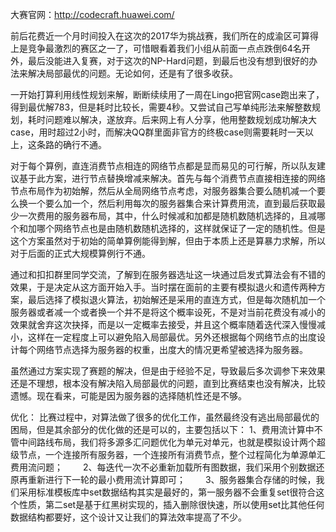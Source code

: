大赛官网：http://codecraft.huawei.com/

前后花费近一个月时间投入在这次的2017华为挑战赛，我们所在的成渝区可算得上是竞争最激烈的赛区之一了，可惜眼看着我们小组从前面一点点跌倒64名开外，最后没能进入复赛，对于这次的NP-Hard问题，到最后也没有想到很好的办法来解决局部最优的问题。无论如何，还是有了很多收获。

一开始打算利用线性规划来解，断断续续用了一周在Lingo把官网case跑出来了，得到最优解783，但是耗时比较长，需要4秒。又尝试自己写单纯形法来解整数规划，耗时问题难以解决，遂放弃。后来网上有人分享，他用整数规划成功解决大case，用时超过2小时，而解决QQ群里面非官方的终极case则需要耗时一天以上，这条路的确行不通。

对于每个算例，直连消费节点相连的网络节点都是显而易见的可行解，所以队友建议基于此方案，进行节点替换增减来解决。首先与每个消费节点直接相连接的网络节点布局作为初始解，然后从全局网络节点考虑，对服务器集合要么随机减一个要么换一个要么加一个，然后利用每次的服务器集合来计算费用流，直到最后获取最少一次费用的服务器布局，其中，什么时候减和加都是随机数随机选择的，且减哪个和加哪个网络节点也是由随机数随机选择的，这样就保证了一定的随机性。但是这个方案虽然对于初始的简单算例能得到解，但由于本质上还是算暴力求解，所以对于后面的正式大规模算例行不通。

通过和扣扣群里同学交流，了解到在服务器选址这一块通过启发式算法会有不错的效果，于是决定从这方面开始入手。当时摆在面前的主要有模拟退火和遗传两种方案，最后选择了模拟退火算法，初始解还是采用的直连方式，但是每次随机加一个服务器或者减一个或者换一个并不是将这个概率设死，不是对当前花费没有减小的效果就舍弃这次抉择，而是以一定概率去接受，并且这个概率随着迭代深入慢慢减小，这样在一定程度上可以避免陷入局部最优。另外还根据每个网络节点的出度设计每个网络节点选择为服务器的权重，出度大的情况更希望被选择为服务器。

虽然通过方案实现了赛题的解决，但是由于经验不足，导致最后多次调参下来效果还是不理想，根本没有解决陷入局部最优的问题，直到比赛结束也没有解决，比较遗憾。现在看来，可能是因为服务器的选择随机性还是不够。

优化：
比赛过程中，对算法做了很多的优化工作，虽然最终没有逃出局部最优的困局，但是其余部分的优化做的还是可以的，主要包括以下：
    1、费用流计算中不管中间路线布局，我们将多源多汇问题优化为单元对单元，也就是模拟设计两个超级节点，一个连接所有服务器，一个连接所有消费节点，整个过程简化为单源单汇费用流问题；
　　2、每迭代一次不必重新加载所有图数据，我们采用个别数据还原再重新进行下一轮的最小费用流计算即可；
　　3、服务器集合存储的时候，我们采用标准模板库中set数据结构其实是最好的，第一服务器不会重复set很符合这个性质，第二set是基于红黑树实现的，插入删除很快速，所以使用set比其他任何数据结构都要好，这个设计又让我们的算法效率提高了不少。 

